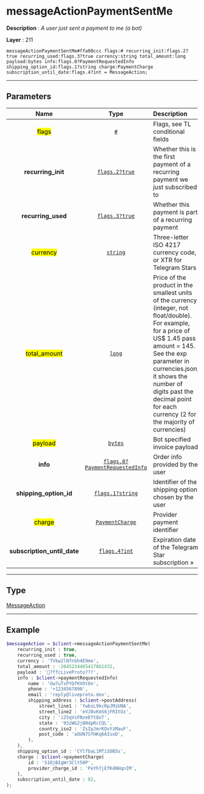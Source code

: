 # messageActionPaymentSentMe

**Description** : *A user just sent a payment to me (a bot)*

**Layer** : 211

```tl
messageActionPaymentSentMe#ffa00ccc flags:# recurring_init:flags.2?true recurring_used:flags.3?true currency:string total_amount:long payload:bytes info:flags.0?PaymentRequestedInfo shipping_option_id:flags.1?string charge:PaymentCharge subscription_until_date:flags.4?int = MessageAction;
```

---

## Parameters

| Name | Type | Description |
| :---: | :---: | :--- |
| <mark>flags</mark> | [`#`](type/#) | Flags, see TL conditional fields |
| **recurring_init** | [`flags.2?true`](type/true) | Whether this is the first payment of a recurring payment we just subscribed to |
| **recurring_used** | [`flags.3?true`](type/true) | Whether this payment is part of a recurring payment |
| <mark>currency</mark> | [`string`](type/string) | Three-letter ISO 4217 currency code, or XTR for Telegram Stars |
| <mark>total_amount</mark> | [`long`](type/long) | Price of the product in the smallest units of the currency (integer, not float/double). For example, for a price of US$ 1.45 pass amount = 145. See the exp parameter in currencies.json, it shows the number of digits past the decimal point for each currency (2 for the majority of currencies) |
| <mark>payload</mark> | [`bytes`](type/bytes) | Bot specified invoice payload |
| **info** | [`flags.0?PaymentRequestedInfo`](type/PaymentRequestedInfo) | Order info provided by the user |
| **shipping_option_id** | [`flags.1?string`](type/string) | Identifier of the shipping option chosen by the user |
| <mark>charge</mark> | [`PaymentCharge`](type/PaymentCharge) | Provider payment identifier |
| **subscription_until_date** | [`flags.4?int`](type/int) | Expiration date of the Telegram Star subscription » |

---

## Type

[MessageAction](type/MessageAction)

---

## Example

```php
$messageAction = $client->messageActionPaymentSentMe(
	recurring_init : true,
	recurring_used : true,
	currency : 'TVkw2lNfnGh4E9mo',
	total_amount : -2645234465417861432,
	payload : '?ffcLiveProto???',
	info : $client->paymentRequestedInfo(
		name : 'Uw7uTsPYQfKVOt8n',
		phone : '+1234567890',
		email : 'reply@liveproto.dev',
		shipping_address : $client->postAddress(
			street_line1 : 'YwbsL9kcRpJMzUNA',
			street_line2 : 'eVJ8vKmS6jFRItUz',
			city : 'i25qVsFNzeEYtQoT',
			state : '93zWG2jB0dpRcCQL',
			country_iso2 : 'ZsIpJmrKOvYzMauF',
			post_code : 'aOUN7SfHKq6AIsoD',
		),
	),
	shipping_option_id : 'CYlfbaL1MTiSOB5s',
	charge : $client->paymentCharge(
		id : 'S1OjBIgWr3Clt50P',
		provider_charge_id : 'PeYh7jEfK4NHqnIM',
	),
	subscription_until_date : 82,
);
```
